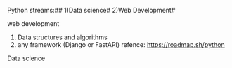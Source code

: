 Python streams:##
1)Data science#
2)Web Development#



web development
1) Data structures and algorithms
2) any framework (Django or FastAPI)
refence: https://roadmap.sh/python

Data science
